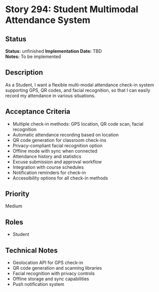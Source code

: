 # Story 294: Student Multimodal Attendance System

## Status
**Status:** unfinished
**Implementation Date:** TBD  
**Notes:** To be implemented

## Description
As a Student, I want a flexible multi-modal attendance check-in system supporting GPS, QR codes, and facial recognition, so that I can easily record my attendance in various situations.

## Acceptance Criteria
- Multiple check-in methods: GPS location, QR code scan, facial recognition
- Automatic attendance recording based on location
- QR code generation for classroom check-ins
- Privacy-compliant facial recognition option
- Offline mode with sync when connected
- Attendance history and statistics
- Excuse submission and approval workflow
- Integration with course schedules
- Notification reminders for check-in
- Accessibility options for all check-in methods

## Priority
Medium

## Roles
- Student

## Technical Notes
- Geolocation API for GPS check-in
- QR code generation and scanning libraries
- Facial recognition with privacy controls
- Offline storage and sync capabilities
- Push notification system

